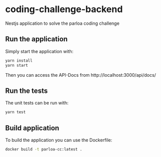# coding-challenge-backend

Nestjs application to solve the parloa coding challenge

## Run the application

Simply start the application with:
```bash
yarn install
yarn start
```

Then you can access the API-Docs from http://localhost:3000/api/docs/

## Run the tests

The unit tests can be run with:
```bash
yarn test
```


## Build application

To build the application you can use the Dockerfile:
```bash
docker build -t parloa-cc:latest .
```